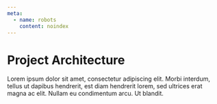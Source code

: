 ```yaml
---
meta:
  - name: robots
    content: noindex
---
```


# Project Architecture

Lorem ipsum dolor sit amet, consectetur adipiscing elit. Morbi interdum, tellus ut dapibus hendrerit, est diam hendrerit lorem, sed ultrices erat magna ac elit. Nullam eu condimentum arcu. Ut blandit.

<FundingStatement />
